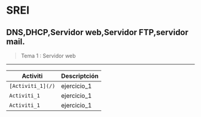 # SREI
## DNS,DHCP,Servidor web,Servidor FTP,servidor mail.

> Tema 1 : Servidor web
****
Activiti | Descriptción
| --- | --- |
| `[Activiti_1](/)` | ejercicio_1
| `Activiti_1` | ejercicio_1
| `Activiti_1` | ejercicio_1

